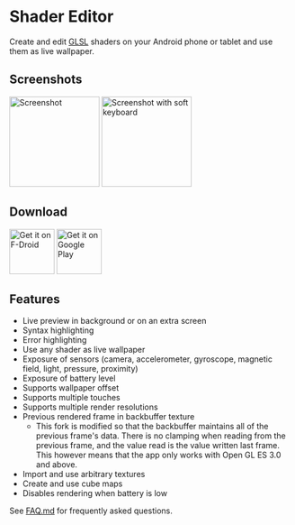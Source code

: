 # Shader Editor

Create and edit [GLSL](https://en.wikipedia.org/wiki/GLSL) shaders on
your Android phone or tablet and use them as live wallpaper.

## Screenshots

<img
	src="fastlane/metadata/android/en-US/images/phoneScreenshots/screencap-main.png"
	alt="Screenshot" width="160"/>
<img
	src="fastlane/metadata/android/en-US/images/phoneScreenshots/screencap-keyboard.png"
	alt="Screenshot with soft keyboard" width="160"/>

## Download

<a href="https://f-droid.org/en/packages/de.markusfisch.android.shadereditor/"><img alt="Get it on F-Droid" src="https://fdroid.gitlab.io/artwork/badge/get-it-on.png" height="80"/></a> <a href="https://play.google.com/store/apps/details?id=de.markusfisch.android.shadereditor"><img alt="Get it on Google Play" src="https://play.google.com/intl/en_us/badges/images/generic/en_badge_web_generic.png" height="80"/></a>

## Features

* Live preview in background or on an extra screen
* Syntax highlighting
* Error highlighting
* Use any shader as live wallpaper
* Exposure of sensors (camera, accelerometer, gyroscope, magnetic field,
	light, pressure, proximity)
* Exposure of battery level
* Supports wallpaper offset
* Supports multiple touches
* Supports multiple render resolutions
* Previous rendered frame in backbuffer texture
	* This fork is modified so that the backbuffer maintains all of the previous frame's data. There is no clamping when reading from the previous frame, and the value read is the value written last frame. This however means that the app only works with Open GL ES 3.0 and above.
* Import and use arbitrary textures
* Create and use cube maps
* Disables rendering when battery is low

See [FAQ.md](FAQ.md) for frequently asked questions.
